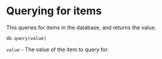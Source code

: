 # Querying for items
This queries for items in the database, and returns the value.
```
db.query(value)
```
`value` - The value of the item to query for.